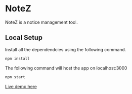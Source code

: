 # NoteZ

NoteZ is a notice management tool.

## Local Setup

Install all the dependendcies using the following command.

```bash
npm install
```

The following command will host the app on localhost:3000

```bash
npm start
```

[Live demo here](https://nameless-harbor-59912.herokuapp.com/)